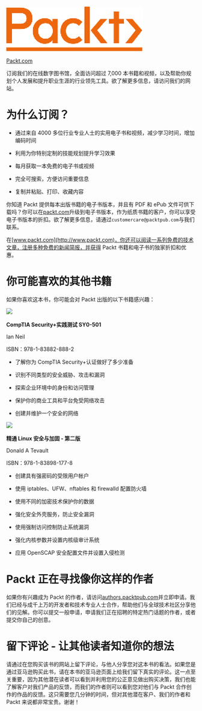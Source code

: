 ![](img/Packt_Logo.jpg)

[Packt.com](http://Packt.com)

订阅我们的在线数字图书馆，全面访问超过 7,000 本书籍和视频，以及帮助你规划个人发展和提升职业生涯的行业领先工具。欲了解更多信息，请访问我们的网站。

# 为什么订阅？

+   通过来自 4000 多位行业专业人士的实用电子书和视频，减少学习时间，增加编码时间

+   利用为你特别定制的技能规划提升学习效果

+   每月获取一本免费的电子书或视频

+   完全可搜索，方便访问重要信息

+   复制并粘贴、打印、收藏内容

你知道 Packt 提供每本出版书籍的电子书版本，并且有 PDF 和 ePub 文件可供下载吗？你可以在[packt.com](http://packt.com)升级到电子书版本，作为纸质书籍的客户，你可以享受电子书版本的折扣。欲了解更多信息，请通过`customercare@packtpub.com`与我们联系。

在[www.packt.com](http://www.packt.com)，你还可以阅读一系列免费的技术文章，注册多种免费的新闻简报，并获得 Packt 书籍和电子书的独家折扣和优惠。

# 你可能喜欢的其他书籍

如果你喜欢这本书，你可能会对 Packt 出版的以下书籍感兴趣：

![](https://www.packtpub.com/product/comptia-security-practice-tests-sy0-501/9781838828882)

**CompTIA Security+实践测试 SY0-501**

Ian Neil

ISBN：978-1-83882-888-2

+   了解你为 CompTIA Security+认证做好了多少准备

+   识别不同类型的安全威胁、攻击和漏洞

+   探索企业环境中的身份和访问管理

+   保护你的商业工具和平台免受网络攻击

+   创建并维护一个安全的网络

![](https://www.packtpub.com/product/mastering-linux-security-and-hardening-second-edition/9781838981778)

**精通 Linux 安全与加固 - 第二版**

Donald A Tevault

ISBN：978-1-83898-177-8

+   创建具有强密码的受限用户帐户

+   使用 iptables、UFW、nftables 和 firewalld 配置防火墙

+   使用不同的加密技术保护你的数据

+   强化安全外壳服务，防止安全漏洞

+   使用强制访问控制防止系统漏洞

+   强化内核参数并设置内核级审计系统

+   应用 OpenSCAP 安全配置文件并设置入侵检测

# Packt 正在寻找像你这样的作者

如果你有兴趣成为 Packt 的作者，请访问[authors.packtpub.com](http://authors.packtpub.com)并立即申请。我们已经与成千上万的开发者和技术专业人士合作，帮助他们与全球技术社区分享他们的见解。你可以提交一般申请，申请我们正在招聘的特定热门话题的作者，或者提交你自己的创意。

# 留下评论 - 让其他读者知道你的想法

请通过在您购买该书的网站上留下评论，与他人分享您对这本书的看法。如果您是通过亚马逊购买此书，请在本书的亚马逊页面上给我们留下真实的评论。这一点至关重要，因为其他潜在读者可以看到并利用您的公正意见做出购买决策，我们也能了解客户对我们产品的反馈，而我们的作者则可以看到您对他们与 Packt 合作创作的作品的反馈。这只需要您几分钟的时间，但对其他潜在客户、我们的作者和 Packt 来说都非常宝贵。谢谢！
